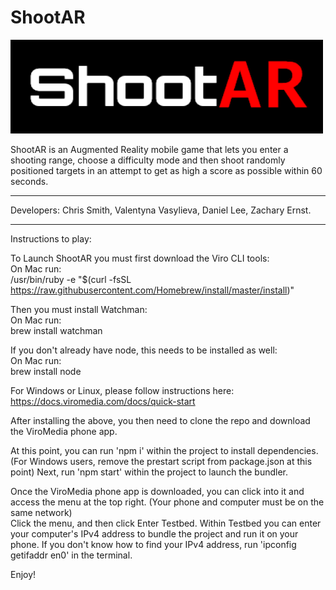 # ShootAR

<img src="./js/res/ShootAR.png" alt="ShootAR Lovo" width="500" height="150">

ShootAR is an Augmented Reality mobile game that lets you enter a shooting range, choose a difficulty mode and then shoot randomly positioned targets in an attempt to get as high a score as possible within 60 seconds.

<hr>

Developers:  Chris Smith, Valentyna Vasylieva, Daniel Lee, Zachary Ernst.

<hr>

Instructions to play:

To Launch ShootAR you must first download the Viro CLI tools:<br>
  On Mac run:<br>
  /usr/bin/ruby -e "$(curl -fsSL https://raw.githubusercontent.com/Homebrew/install/master/install)"<br>

Then you must install Watchman:<br>
  On Mac run:<br>
  brew install watchman<br>

If you don't already have node, this needs to be installed as well:<br>
  On Mac run:<br>
  brew install node<br>

For Windows or Linux, please follow instructions here:<br>
https://docs.viromedia.com/docs/quick-start<br>

After installing the above, you then need to clone the repo and download the ViroMedia phone app.<br>

At this point, you can run 'npm i' within the project to install dependencies. (For Windows users, remove the prestart script from package.json at this point)  Next, run 'npm start' within the project to launch the bundler.<br>

Once the ViroMedia phone app is downloaded, you can click into it and access the menu at the top right.  (Your phone and computer must be on the same network) <br> Click the menu, and then click Enter Testbed.
Within Testbed you can enter your computer's IPv4 address to bundle the project and run it on your phone.  If you don't know how to find your IPv4 address, run 'ipconfig getifaddr en0' in the terminal.

Enjoy!
